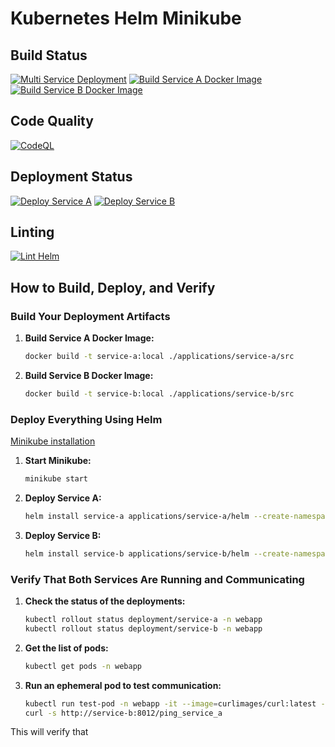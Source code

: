 # Kubernetes Helm Minikube

## Build Status
[![Multi Service Deployment](https://github.com/worldpwn/kubernetes-helm-minikube/actions/workflows/multi-service-cd.yaml/badge.svg)](https://github.com/worldpwn/kubernetes-helm-minikube/actions/workflows/multi-service-cd.yaml) 
[![Build Service A Docker Image](https://github.com/worldpwn/kubernetes-helm-minikube/actions/workflows/service-a-build.yaml/badge.svg)](https://github.com/worldpwn/kubernetes-helm-minikube/actions/workflows/service-a-build.yaml)
[![Build Service B Docker Image](https://github.com/worldpwn/kubernetes-helm-minikube/actions/workflows/service-b-build.yaml/badge.svg)](https://github.com/worldpwn/kubernetes-helm-minikube/actions/workflows/service-b-build.yaml)

## Code Quality

[![CodeQL](https://github.com/worldpwn/kubernetes-helm-minikube/actions/workflows/github-code-scanning/codeql/badge.svg)](https://github.com/worldpwn/kubernetes-helm-minikube/actions/workflows/github-code-scanning/codeql)

## Deployment Status

[![Deploy Service A](https://github.com/worldpwn/kubernetes-helm-minikube/actions/workflows/service-a-cd.yaml/badge.svg)](https://github.com/worldpwn/kubernetes-helm-minikube/actions/workflows/service-a-cd.yaml)
[![Deploy Service B](https://github.com/worldpwn/kubernetes-helm-minikube/actions/workflows/service-b-cd.yaml/badge.svg)](https://github.com/worldpwn/kubernetes-helm-minikube/actions/workflows/service-b-cd.yaml)

## Linting

[![Lint Helm](https://github.com/worldpwn/kubernetes-helm-minikube/actions/workflows/lint-helm.yaml/badge.svg)](https://github.com/worldpwn/kubernetes-helm-minikube/actions/workflows/lint-helm.yaml)

## How to Build, Deploy, and Verify

### Build Your Deployment Artifacts

1. **Build Service A Docker Image:**
    ```sh
    docker build -t service-a:local ./applications/service-a/src
    ```

2. **Build Service B Docker Image:**
    ```sh
    docker build -t service-b:local ./applications/service-b/src
    ```

### Deploy Everything Using Helm

[Minikube installation](https://minikube.sigs.k8s.io/docs/start/?arch=%2Fmacos%2Farm64%2Fstable%2Fbinary+download)

1. **Start Minikube:**
    ```sh
    minikube start
    ```

2. **Deploy Service A:**
    ```sh
    helm install service-a applications/service-a/helm --create-namespace --namespace webapp
    ```

3. **Deploy Service B:**
    ```sh
    helm install service-b applications/service-b/helm --create-namespace --namespace webapp 
    ```

### Verify That Both Services Are Running and Communicating

1. **Check the status of the deployments:**
    ```sh
    kubectl rollout status deployment/service-a -n webapp
    kubectl rollout status deployment/service-b -n webapp
    ```

2. **Get the list of pods:**
    ```sh
    kubectl get pods -n webapp
    ```

3. **Run an ephemeral pod to test communication:**
    ```sh
    kubectl run test-pod -n webapp -it --image=curlimages/curl:latest -- /bin/sh 
    curl -s http://service-b:8012/ping_service_a
    ```

This will verify that

